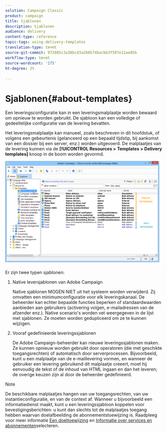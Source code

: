 ```yaml
---
solution: Campaign Classic
product: campaign
title: Sjablonen
description: Sjablonen
audience: delivery
content-type: reference
topic-tags: using-delivery-templates
translation-type: tm+mt
source-git-commit: 972885c3a38bcd3a260574bacbb3f507e11ae05b
workflow-type: tm+mt
source-wordcount: '275'
ht-degree: 2%

---
```



# Sjablonen{#about-templates}

Een leveringsconfiguratie kan in een leveringsmalplaatje worden bewaard om opnieuw te worden gebruikt. De sjabloon kan een volledige of gedeeltelijke configuratie van de levering bevatten.

Het leveringsmalplaatje kan manueel, zoals beschreven in dit hoofdstuk, of volgens een gebeurtenis (gelanceerd op een bepaald tijdstip, bij aankomst van een dossier bij een server, enz.) worden uitgevoerd. De malplaatjes van de levering kunnen via de **[!UICONTROL Resources > Templates > Delivery templates]** knoop in de boom worden gevormd.

![](assets/s_user_template_list.png)

Er zijn twee typen sjablonen:

1. Native leversjablonen van Adobe Campaign

   Native sjablonen MOGEN NIET uit het systeem worden verwijderd. Zij omvatten een minimumconfiguratie voor elk leveringskanaal. De beheerder kan echter bepaalde functies beperken of standaardwaarden aanbieden aan gebruikers (activering volgen, e-mailadressen van de afzender enz.). Native scenario&#39;s worden vet weergegeven in de lijst met sjablonen. Ze moeten worden gedupliceerd om ze te kunnen wijzigen.

1. Vooraf gedefinieerde leveringssjablonen

   De Adobe Campaign-beheerder kan nieuwe leveringssjablonen maken. Ze kunnen opnieuw worden gebruikt door operatoren (die met geschikte toegangsrechten) of automatisch door serverprocessen. Bijvoorbeeld, kunt u een malplaatje van de e-maillevering vormen, en wanneer de gebruiker een levering gebruikend dit malplaatje creeert, moet hij eenvoudig de tekst of de inhoud van HTML ingaan en dan het leveren; de overige keuzen zijn al door de beheerder gedefinieerd.

>[!NOTE]
>
>De beschikbare malplaatjes hangen van uw toegangsrechten, van uw instantieconfiguratie, en van de context af. Wanneer u bijvoorbeeld een informatiedienst maakt, kunt u een leveringssjabloon koppelen voor bevestigingsberichten: u kunt dan slechts tot de malplaatjes toegang hebben waarvan doelafbeelding de abonnementstoewijzing is. Raadpleeg voor meer informatie [Een doeltoewijzing](../../delivery/using/selecting-a-target-mapping.md) en [Informatie over services en abonnementen](../../delivery/using/about-services-and-subscriptions.md)selecteren.
